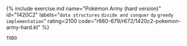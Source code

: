 {% include exercise.md name="Pokémon Army (hard version)" id="1420C2" labels="`data structures` `divide and conquer` `dp` `greedy` `implementation`" rating=2100 code="r660-679/r672/1420c2-pokemon-army-hard.kt" %}

```
TODO
```
